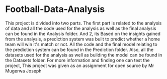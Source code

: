 # Football-Data-Analysis
This project is divided into two parts. The first part is related to the analysis of data and all the code used for the analysis as well as the final analysis can be found in the Analysis folder. And 2, its Based on the insights gained from the analysis, a prediction system was built to predict whether a home team will win it's match or not. All the code and the final model relating to the prediction system can be found in the Prediction folder. Also, all the datasets used for the analysis as well as building the model can be found in the Datasets folder.
For more information and finding one can test the project,
This project was given as an assignment for open source by Mr Mugerwa Joseph
